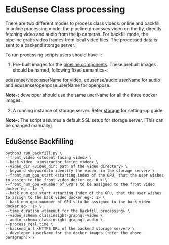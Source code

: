 EduSense Class processing
================
There are two different modes to process class videos: online and backfill. In online processing mode, the pipeline processes video on the fly, directly fetching video and audio from the ip cameras. For backfill mode, the pipeline grabs video frames from local video files. The processed data is sent to a backend storage server.

To run processing scripts users should have -:

1) Pre-built images for the [pipeline components](/compute). These prebuilt images should be named, following fixed semantics-: 

edusense/video:userName for video, 
edusense/audio:userName for audio and edusense/openpose:userName for openpose.

<b>Note-:</b> developer should use the same userName for all the three docker images. 

2) A running instance of storage server. Refer [storage](/storage) for setting-up guide.

<b>Note-:</b> The script assumes a default SSL setup for storage server. [This can be changed manually] 

## EduSense Backfilling
```
python3 run_backfill.py \
--front_video <student facing video> \ 
--back_video  <instructor facing video> \
--video_dir <video_dir: path of the video directory> \
--keyword <keyword:to identify the video, in the storage server> \
--front_num_gpu_start <starting index of the GPU, that the user wishes to assign to the front video docker eg-:0 > \ 
--front_num_gpu <number of GPU's to be assigned to the front video docker eg-: 1>  \
--back_num_gpu_start <starting index of the GPU, that the user wishes to assign to the back video docker eg-: 1> \
--back_num_gpu <number of GPU's to be assigned to the back video docker eg-: 1> \ 
--time_duration <timeout for the backfill processing> \
--video_schema classinsight-graphql-video \
--audio_schema classinsight-graphql-audio \
--process_real_time \
--backend_url <HTTPS URL of the backend storage server> \
--developer <userName for the docker images (refer the above paragraph)> \
```

